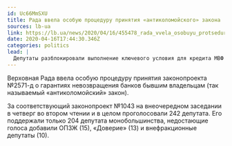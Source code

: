 ```yaml
---
id: Uc66MmSXU
title: Рада ввела особую процедуру принятия «антиколомойского» закона
sources: lb-ua
link: https://lb.ua/news/2020/04/16/455478_rada_vvela_osobuyu_protseduru_prinyatiya.html
date: 2020-04-16T17:44:30.346Z
categories: politics
lead: |
  Депутаты разблокировали выполнение ключевого условия для кредита МВФ
---
```

Верховная Рада ввела особую процедуру принятия законопроекта №2571-д о&nbsp;гарантиях невозвращения банков бывшим владельцам (так называемый «антиколомойский» закон).

За соответствующий законопроект №1043 на&nbsp;внеочередном заседании в&nbsp;четверг во&nbsp;втором чтении и&nbsp;в&nbsp;целом проголосовали 242&nbsp;депутата. Его поддержали только 204&nbsp;депутата монобольшинства, недостающие голоса добавили ОПЗЖ&nbsp;(15), «Доверие»&nbsp;(13) и&nbsp;внефракционные депутаты&nbsp;(10).